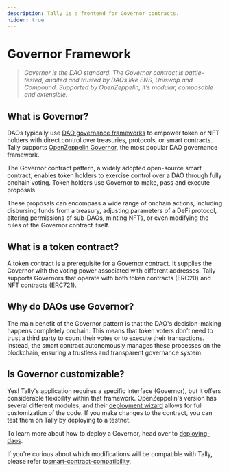 ```yaml
---
description: Tally is a frontend for Governor contracts.
hidden: true
---
```


# Governor Framework

> _Governor is the DAO standard. The Governor contract is battle-tested, audited and trusted by DAOs like ENS, Uniswap and Compound. Supported by OpenZeppelin, it’s modular, composable and extensible._

## What is Governor?

DAOs typically use [DAO governance frameworks](https://blog.tally.xyz/a-pocket-guide-to-dao-frameworks-8d7ad5af3a1b) to empower token or NFT holders with direct control over treasuries, protocols, or smart contracts. Tally supports [OpenZeppelin Governor](../../user-guides/smart-contract-compatibility/openzeppelin-governor.md), the most popular DAO governance framework.&#x20;

The Governor contract pattern, a widely adopted open-source smart contract, enables token holders to exercise control over a DAO through fully onchain voting. Token holders use Governor to make, pass and execute proposals.&#x20;

These proposals can encompass a wide range of onchain actions, including disbursing funds from a treasury, adjusting parameters of a DeFi protocol, altering permissions of sub-DAOs, minting NFTs, or even modifying the rules of the Governor contract itself.

## What is a token contract?

A token contract is a prerequisite for a Governor contract. It supplies the Governor with the voting power associated with different addresses. Tally supports Governors that operate with both token contracts (ERC20) and NFT contracts (ERC721).

## Why do DAOs use Governor?

The main benefit of the Governor pattern is that the DAO's decision-making happens completely onchain. This means that token voters don’t need to trust a third party to count their votes or to execute their transactions. Instead, the smart contract autonomously manages these processes on the blockchain, ensuring a trustless and transparent governance system.

## Is Governor customizable?

Yes! Tally's application requires a specific interface (Governor), but it offers considerable flexibility within that framework. OpenZeppelin's version has several different modules, and their  [deployment wizard](https://wizard.openzeppelin.com/) allows for full customization of the code. If you make changes to the contract, you can test them on Tally by deploying to a testnet.

To learn more about how to deploy a Governor, head over to [deploying-daos](../../user-guides/deploying-daos/ "mention").

If you're curious about which modifications will be compatible with Tally, please refer to[smart-contract-compatibility](../../user-guides/smart-contract-compatibility/ "mention").
